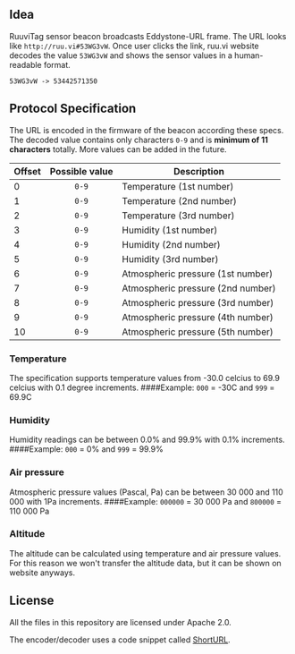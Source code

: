 ## Idea

RuuviTag sensor beacon broadcasts Eddystone-URL frame. The URL looks like `http://ruu.vi#53WG3vW`. Once user clicks the link, ruu.vi website decodes the value `53WG3vW` and shows the sensor values in a human-readable format.

`53WG3vW -> 53442571350`

## Protocol Specification

The URL is encoded in the firmware of the beacon according these specs. The decoded value contains only characters `0-9` and is **minimum of 11 characters** totally. More values can be added in the future.

Offset | Possible value | Description
-----|:-----:|-----------
 0 | `0-9` | Temperature (1st number)
 1 | `0-9` | Temperature (2nd number)
 2 | `0-9` | Temperature (3rd number)
 3 | `0-9` | Humidity (1st number)
 4 | `0-9` | Humidity (2nd number)
 5 | `0-9` | Humidity (3rd number) 
 6 | `0-9` | Atmospheric pressure (1st number)
 7 | `0-9` | Atmospheric pressure (2nd number)
 8 | `0-9` | Atmospheric pressure (3rd number)
 9 | `0-9` | Atmospheric pressure (4th number)
10 | `0-9` | Atmospheric pressure (5th number)

### Temperature
The specification supports temperature values from -30.0 celcius to 69.9 celcius with 0.1 degree increments.
####Example: `000` = -30C and `999` = 69.9C

### Humidity
Humidity readings can be between 0.0% and 99.9% with 0.1% increments.
####Example: `000` = 0% and `999` = 99.9%

### Air pressure
Atmospheric pressure values (Pascal, Pa) can be between 30 000 and 110 000 with 1Pa increments.
####Example: `000000` = 30 000 Pa and `800000` = 110 000 Pa

### Altitude

The altitude can be calculated using temperature and air pressure values. For this reason we won't transfer the altitude data, but it can be shown on website anyways.

## License

All the files in this repository are licensed under Apache 2.0.

The encoder/decoder uses a code snippet called [ShortURL](https://github.com/delight-im/ShortURL).
